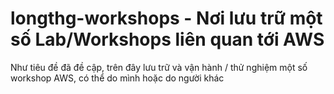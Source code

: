 # longthg-workshops - Nơi lưu trữ một số Lab/Workshops liên quan tới AWS
Như tiêu đề đã đề cập, trên đây lưu trữ và vận hành / thử nghiệm một số workshop AWS, có thể do mình hoặc do người khác
